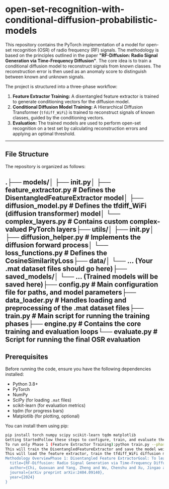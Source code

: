 # open-set-recognition-with-conditional-diffusion-probabilistic-models

This repository contains the PyTorch implementation of a model for open-set recognition (OSR) of radio frequency (RF) signals. The methodology is based on the principles outlined in the paper **"RF-Diffusion: Radio Signal Generation via Time-Frequency Diffusion"**. The core idea is to train a conditional diffusion model to reconstruct signals from known classes. The reconstruction error is then used as an anomaly score to distinguish between known and unknown signals.

The project is structured into a three-phase workflow:
1.  **Feature Extractor Training:** A disentangled feature extractor is trained to generate conditioning vectors for the diffusion model.
2.  **Conditional Diffusion Model Training:** A Hierarchical Diffusion Transformer (`tfdiff_WiFi`) is trained to reconstruct signals of known classes, guided by the conditioning vectors.
3.  **Evaluation:** The trained models are used to perform open-set recognition on a test set by calculating reconstruction errors and applying an optimal threshold.

---

## File Structure

The repository is organized as follows:

.├── models/│   ├── init.py│   ├── feature_extractor.py  # Defines the DisentangledFeatureExtractor model│   ├── diffusion_model.py    # Defines the tfdiff_WiFi (diffusion transformer) model│   └── complex_layers.py     # Contains custom complex-valued PyTorch layers├── utils/│   ├── init.py│   ├── diffusion_helper.py   # Implements the diffusion forward process│   └── loss_functions.py     # Defines the CosineSimilarityLoss├── data/│   └── ... (Your .mat dataset files should go here)├── saved_models/│   └── ... (Trained models will be saved here)├── config.py                 # Main configuration file for paths, and model parameters├── data_loader.py            # Handles loading and preprocessing of the .mat dataset files├── train.py                  # Main script for running the training phases├── engine.py                 # Contains the core training and evaluation loops└── evaluate.py               # Script for running the final OSR evaluation
---

## Prerequisites

Before running the code, ensure you have the following dependencies installed:

- Python 3.8+
- PyTorch
- NumPy
- SciPy (for loading `.mat` files)
- scikit-learn (for evaluation metrics)
- tqdm (for progress bars)
- Matplotlib (for plotting, optional)

You can install them using pip:
```bash
pip install torch numpy scipy scikit-learn tqdm matplotlib
Getting StartedFollow these steps to configure, train, and evaluate the model.1. Dataset PreparationThis project expects the dataset to be in .mat format.Place your .mat files in a directory (e.g., data/).The data loader (data_loader.py) assumes each .mat file contains a variable named vect where the signal data is stored.2. ConfigurationAll important parameters and file paths must be set in config.py. Open this file and modify the following sections:PATHS: Set the paths for your dataset files and the directories where you want to save the trained models.FEATURE_EXTRACTOR_PARAMS: Configure parameters for the feature extractor, such as the number of known classes and feature dimensions.DIFFUSION_PARAMS: Configure parameters for the diffusion model, such as the number of diffusion steps (max_step).TRAINING_PARAMS: Set training hyperparameters like learning rates, batch size, and the number of epochs for each phase.3. Training the ModelsThe training process is split into two phases. You can run them sequentially or one at a time using the train.py script.To run both phases sequentially:python train.py
To run only Phase 1 (Feature Extractor Training):python train.py --phase 1
This will train the DisentangledFeatureExtractor and save the model weights to the path specified in config.py.To run only Phase 2 (Diffusion Model Training):Make sure you have already completed Phase 1, as this step requires the trained feature extractor model.python train.py --phase 2
This will load the feature extractor, train the tfdiff_WiFi diffusion model, and save its weights.4. EvaluationAfter both models are trained, you can run the final open-set recognition evaluation on your test set.The evaluate.py script will:Load the trained feature extractor and diffusion models.Use the threshold_loader data to calculate an optimal reconstruction error threshold using Youden's Index.Use the test_loader data to perform the final OSR classification.Print a detailed report including overall accuracy, F1-score, precision, recall, and a confusion matrix.To run the evaluation:python evaluate.py
Methodology OverviewPhase 1: Disentangled Feature ExtractorGoal: To learn a mapping from a raw RF signal to a robust, low-dimensional feature vector c.Architecture: A two-branch CNN that processes the time and frequency domains of the signal in parallel using complex-valued layers.Loss Function: A composite loss that combines Cross-Entropy (for classification accuracy) and Cosine Similarity (to encourage disentanglement between the time and frequency features).Phase 2: Conditional Diffusion ModelGoal: To train a generative model capable of reconstructing signals from the known classes, conditioned on the feature vector c.Architecture: tfdiff_WiFi, a Hierarchical Diffusion Transformer that uses attention mechanisms and complex-valued layers. It takes a noisy signal, a timestep t, and the condition c as input and predicts the original, clean signal.Training: The model is trained to minimize the Mean Squared Error (MSE) between its reconstruction and the original signal.Phase 3: Open-Set RecognitionAnomaly Score: The reconstruction error (MSE) from the diffusion model is used as an anomaly score. The intuition is that the model will produce low error for known signals it was trained on and high error for unknown signals.Thresholding: An optimal threshold is calculated from a validation set to create a decision boundary.Classification:If error < threshold, the signal is "known" and is passed to the feature extractor for specific class identification.If error >= threshold, the signal is "unknown".CitationThis code is an implementation of the concepts described in the following paper. If you use this code in your research, please consider citing:@article{chi2024rfdiffusion,
  title={RF-Diffusion: Radio Signal Generation via Time-Frequency Diffusion},
  author={Chi, Guoxuan and Yang, Zheng and Wu, Chenshu and Xu, Jingao and Gao, Yuchong and Liu, Yunhao and Han, Tony Xiao},
  journal={arXiv preprint arXiv:2404.09140},
  year={2024}
}
